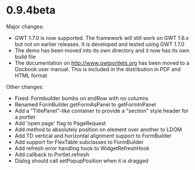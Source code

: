 # 0.9.4beta #

Major changes:

  * GWT 1.7.0 is now supported. The framework will still work on GWT 1.6.x but not on earlier releases. It is developed and tested using GWT 1.7.0
  * The demo has been moved into its own directory and it now has its own build file
  * The documentation on http://www.gwtportlets.org has been moved to a Docbook user manual. This is included in the distribution in PDF and HTML format

Other changes:

  * Fixed: Formbuilder bombs on endRow with no columns
  * Renamed FormBuilder.getFormAsPanel to getFormInPanel
  * Add a "TitlePanel"-like container to provide a "section" style header for a portlet
  * Add 'open page' flag to PageRequest
  * Add method to absolutely position on element over another to LDOM
  * Add TD vertical and horizontal alignment support to FormBuilder
  * Add support for FlexTable subclasses to FormBuilder
  * Add refresh error handling hook to WidgetRefreshHook
  * Add callback to Portlet.refresh
  * Dialog should call setPopupPosition when it is dragged